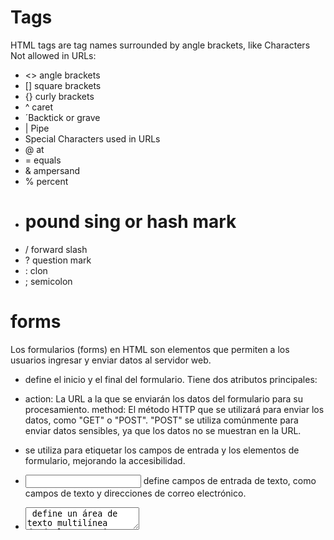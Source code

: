 # Tags 
HTML tags are tag names surrounded by angle brackets, like <HTML>
Characters Not allowed in URLs:
- <> angle brackets
- [] square brackets
- {} curly brackets
- ^ caret
- ´Backtick or  grave
- | Pipe
- Special Characters used in URLs
- @ at 
- = equals
- & ampersand
- % percent
- # pound sing or hash mark
- / forward slash
- ? question mark
- : clon
- ; semicolon

# forms
Los formularios (forms) en HTML son elementos que permiten a los usuarios ingresar y enviar datos al servidor web.

 - <form> define el inicio y el final del formulario. Tiene dos atributos principales:

- action: La URL a la que se enviarán los datos del formulario para su procesamiento.
method: El método HTTP que se utilizará para enviar los datos, como "GET" o "POST". "POST" se utiliza comúnmente para enviar datos sensibles, ya que los datos no se muestran en la URL.
- <label> se utiliza para etiquetar los campos de entrada y los elementos de formulario, mejorando la accesibilidad.

- <input> define campos de entrada de texto, como campos de texto y direcciones de correo electrónico.

- <textarea> define un área de texto multilínea donde los usuarios pueden ingresar texto más largo.

- <input type="submit"> crea un botón de envío que permite al usuario enviar el formulario.

- Cuando el usuario completa el formulario y hace clic en el botón de envío, los datos se envían al servidor web especificado en el atributo action. 

# Tipos de medida Css
Los píxeles son útiles para detalles precisos, los porcentajes son ideales para diseños responsivos, los puntos son más adecuados para impresión y los ems son flexibles y escalables en función del tamaño de fuente actual.

*pixeles* : Representa un punto en una pantalla
- Es una medida de unidad ubsoluta. no cambia en funcion del tamaño del pantalla.
- Precisa y predecible. adecuada para tamaños exactos.

*puntos(pt)* : unidad de medida absoluta.
- Util en contextos de imprecion donde un punto representa una medida fisicade papel.
- No es responsiva.

*porcentajes(%)* : Unidad de media relativa. tamaño o posicion con respecto a un elemto padre.

*Ems (em)*: Unidad de medida relativa que se basa en el tamaño de fuente actual del elemeto.

- Se relaciona con el tamaño de fuente actual del elemento padre.
- util para dimesiones que pueden escalar propocionalmente con respeto al tamaño de fuente.
- flexible se ajusta automaticamente al zoom del usuario y el tamaño de fuente.

# Selectors

*Id-Selectors* son la forma de identificar un elemento en especifico para que este elemento se comporte de manera diferente si asi lo deceamos. solo puede haber un id selector con el mismo nombre para aplicar el css usamos #.

*Class selectors* Es una forma de identificar elementos a diferencia del id pueden existir muchos elementos con la misma clase selector y para aplicar estilos css usamos el.

# Selectores decendientes
Es la forma de anidar elementos css que estan envueltos en los elemtos html
Es una herencia de elementos que estan envueltos por el elemento padre.
